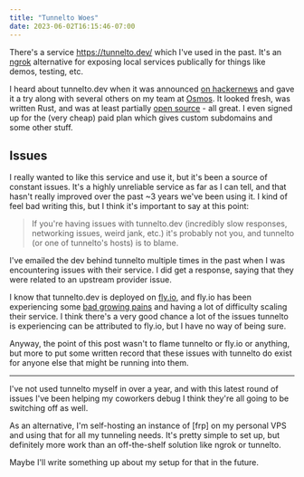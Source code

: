 ```yaml
---
title: "Tunnelto Woes"
date: 2023-06-02T16:15:46-07:00
---
```


There's a service <https://tunnelto.dev/> which I've used in the past.  It's an [ngrok](https://ngrok.com/) alternative for exposing local services publically for things like demos, testing, etc.

I heard about tunnelto.dev when it was announced [on hackernews](https://news.ycombinator.com/item?id=23618456) and gave it a try along with several others on my team at [Osmos](https://osmos.io).  It looked fresh, was written Rust, and was at least partially [open source](https://github.com/agrinman/tunnelto) - all great.  I even signed up for the (very cheap) paid plan which gives custom subdomains and some other stuff.

## Issues

I really wanted to like this service and use it, but it's been a source of constant issues.  It's a highly unreliable service as far as I can tell, and that hasn't really improved over the past ~3 years we've been using it.  I kind of feel bad writing this, but I think it's important to say at this point:

> If you're having issues with tunnelto.dev (incredibly slow responses, networking issues, weird jank, etc.) it's probably not you, and tunnelto (or one of tunnelto's hosts) is to blame.

I've emailed the dev behind tunnelto multiple times in the past when I was encountering issues with their service.  I did get a response, saying that they were related to an upstream provider issue.

I know that tunnelto.dev is deployed on [fly.io](https://fly.io/), and fly.io has been experiencing some [bad growing pains](https://community.fly.io/t/reliability-its-not-great/11253) and having a lot of difficulty scaling their service.  I think there's a very good chance a lot of the issues tunnelto is experiencing can be attributed to fly.io, but I have no way of being sure.

Anyway, the point of this post wasn't to flame tunnelto or fly.io or anything, but more to put some written record that these issues with tunnelto do exist for anyone else that might be running into them.

---

I've not used tunnelto myself in over a year, and with this latest round of issues I've been helping my coworkers debug I think they're all going to be switching off as well.

As an alternative, I'm self-hosting an instance of [frp] on my personal VPS and using that for all my tunneling needs.  It's pretty simple to set up, but definitely more work than an off-the-shelf solution like ngrok or tunnelto.

Maybe I'll write something up about my setup for that in the future.
